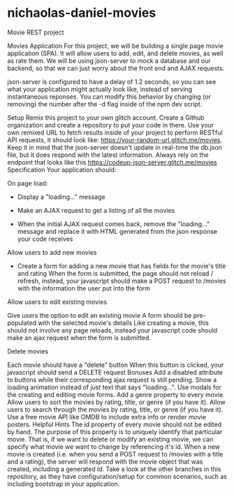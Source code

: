 # nichaolas-daniel-movies
Movie REST project

Movies Application
For this project, we will be building a single page movie application (SPA). It will allow users to add, edit, and delete movies, as well as rate them. We will be using json-server to mock a database and our backend, so that we can just worry about the front end and AJAX requests.

json-server is configured to have a delay of 1.2 seconds, so you can see what your application might actually look like, instead of serving instantaneous reponses. You can modify this behavior by changing (or removing) the number after the -d flag inside of the npm dev script.

Setup
Remix this project to your own glitch account.
Create a Github organization and create a repository to put your code in there.
Use your own remixed URL to fetch results inside of your project to perform RESTful API requests, it should look like: https://your-random-url.glitch.me/movies.
Keep it in mind that the json-server doesn't update in real-time the db.json file, but it does respond with the latest information. Always rely on the endpoint that looks like this https://codeup-json-server.glitch.me/movies
Specification
Your application should:

On page load:

- Display a "loading..." message

- Make an AJAX request to get a listing of all the movies
- When the initial AJAX request comes back, remove the "loading..." message and replace it with HTML generated from the json response your code receives

Allow users to add new movies

- Create a form for adding a new movie that has fields 
  for the movie's title and rating
When the form is submitted, the page should not reload / refresh, instead, your javascript should make a POST request to /movies with the information the user put into the form


Allow users to edit existing movies

Give users the option to edit an existing movie
A form should be pre-populated with the selected movie's details
Like creating a movie, this should not involve any page reloads, instead your javascript code should make an ajax request when the form is submitted.

Delete movies

Each movie should have a "delete" button
When this button is clicked, your javascript should send a DELETE request
Bonuses
Add a disabled attribute to buttons while their corresponding ajax request is still pending.
Show a loading animation instead of just text that says "loading...".
Use modals for the creating and editing movie forms.
Add a genre property to every movie.
Allow users to sort the movies by rating, title, or genre (if you have it).
Allow users to search through the movies by rating, title, or genre (if you have it).
Use a free movie API like OMDB to include extra info or render movie posters.
Helpful Hints
The id property of every movie should not be edited by hand. The purpose of this property is to uniquely identify that particular movie. That is, if we want to delete or modify an existing movie, we can specify what movie we want to change by referencing it's id. When a new movie is created (i.e. when you send a POST request to /movies with a title and a rating), the server will respond with the movie object that was created, including a generated id.
Take a look at the other branches in this repository, as they have configuration/setup for common scenarios, such as including bootstrap in your application.
